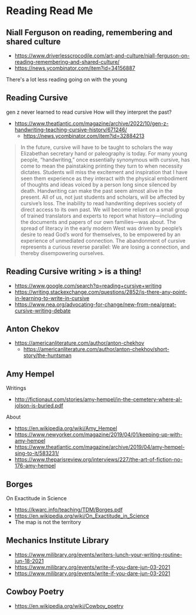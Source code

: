 # Reading Read Me

## Niall Ferguson on reading, remembering and shared culture

* https://www.driverlesscrocodile.com/art-and-culture/niall-ferguson-on-reading-remembering-and-shared-culture/
* https://news.ycombinator.com/item?id=34156887

There's a lot less reading going on with the young


## Reading Cursive

gen z never learned to read cursive
How will they interpret the past?

* https://www.theatlantic.com/magazine/archive/2022/10/gen-z-handwriting-teaching-cursive-history/671246/
  * https://news.ycombinator.com/item?id=32884213
>In the future, cursive will have to be taught to scholars the way Elizabethan secretary hand or paleography is today.
>For many young people, “handwriting,” once essentially synonymous with cursive, has come to mean the painstaking printing they turn to when necessity dictates.
>Students will miss the excitement and inspiration that I have seen them experience as they interact with the physical embodiment of thoughts and ideas voiced by a person long since silenced by death. Handwriting can make the past seem almost alive in the present.
>All of us, not just students and scholars, will be affected by cursive’s loss. The inability to read handwriting deprives society of direct access to its own past. We will become reliant on a small group of trained translators and experts to report what history—including the documents and papers of our own families—was about. The spread of literacy in the early modern West was driven by people’s desire to read God’s word for themselves, to be empowered by an experience of unmediated connection. The abandonment of cursive represents a curious reverse parallel: We are losing a connection, and thereby disempowering ourselves.

## Reading Cursive writing > is a thing!

* https://www.google.com/search?q=reading+cursive+writing
* https://writing.stackexchange.com/questions/2852/is-there-any-point-in-learning-to-write-in-cursive
* https://www.nea.org/advocating-for-change/new-from-nea/great-cursive-writing-debate


## Anton Chekov

* https://americanliterature.com/author/anton-chekhov
	* https://americanliterature.com/author/anton-chekhov/short-story/the-huntsman

## Amy Hempel

Writings

* http://fictionaut.com/stories/amy-hempel/in-the-cemetery-where-al-jolson-is-buried.pdf

About

* https://en.wikipedia.org/wiki/Amy_Hempel
* https://www.newyorker.com/magazine/2019/04/01/keeping-up-with-amy-hempel
* https://www.theatlantic.com/magazine/archive/2019/04/amy-hempel-sing-to-it/583231/
* https://www.theparisreview.org/interviews/227/the-art-of-fiction-no-176-amy-hempel


## Borges

On Exactitude in Science

* https://kwarc.info/teaching/TDM/Borges.pdf
* https://en.wikipedia.org/wiki/On_Exactitude_in_Science
* The map is not the territory


## Mechanics Institute Library

* https://www.milibrary.org/events/writers-lunch-your-writing-routine-jun-18-2021
* https://www.milibrary.org/events/write-if-you-dare-jun-03-2021
* https://www.milibrary.org/events/write-if-you-dare-jun-03-2021


## Cowboy Poetry

* https://en.wikipedia.org/wiki/Cowboy_poetry

